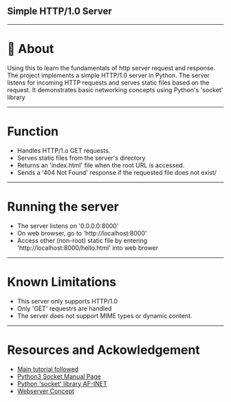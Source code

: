 ## Simple HTTP/1.0 Server

---

# 👾 About
Using this to learn the fundamentals of http server request and response. The project implements a simple HTTP/1.0 server in Python. The server listens for incoming HTTP requests and serves static files based on the request. It demonstrates basic networking concepts using Python's 'socket' library

---

# Function
- Handles HTTP/1.o GET requests.
- Serves static files from the server's directory
- Returns an 'index.html' file when the root URL is accessed.
- Sends a '404 Not Found' response if the requested file does not exist/

---

# Running the server
- The server listens on '0.0.0.0:8000'
- On web browser, go to 'http://localhost:8000'
- Access other (non-root) static file by entering 'http://localhost:8000/hello.html' into web brower

---

# Known Limitations
- This server only supports HTTP/1.0
- Only 'GET' requestrs are handled
- The server does not support MIME types or dynamic content.

---

# Resources and Ackowledgement
- [Main tutorial followed](https://www.codementor.io/@joaojonesventura/building-a-basic-http-server-from-scratch-in-python-1cedkg0842)
- [Python3 Socket Manual Page](https://docs.python.org/3/library/socket.html)
- [Python 'socket' library AF-INET](https://stackoverflow.com/questions/1593946/what-is-af-inet-and-why-do-i-need-it)
- [Webserver Concept](https://youtu.be/9J1nJOivdyw?si=0zGxg84g6Te5vzPc)
